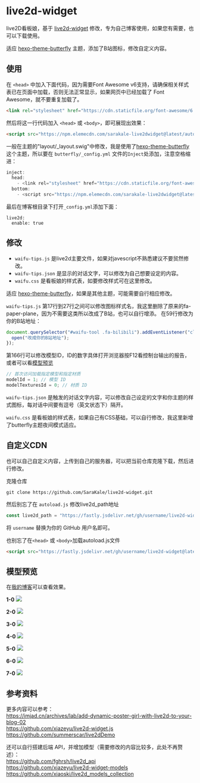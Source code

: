 # live2d-widget

live2D看板娘，基于 [live2d-widget](https://github.com/stevenjoezhang/live2d-widget) 修改，专为自己博客使用，如果您有需要，也可以下载使用。

适应 [hexo-theme-butterfly](https://github.com/jerryc127/hexo-theme-butterfly) 主题，添加了B站图标，修改自定义内容。

## 使用

在 `<head>` 中加入下面代码，因为需要Font Awesome v6支持，请确保相关样式表已在页面中加载，否则无法正常显示，如果网页中已经加载了 Font Awesome，就不要重复加载了。

```html
<link rel="stylesheet" href="https://cdn.staticfile.org/font-awesome/6.1.1/css/fontawesome.min.css">
```

然后将这一行代码加入 `<head>` 或 `<body>`，即可展现出效果：
```html
<script src="https://npm.elemecdn.com/sarakale-live2dwidget@latest/autoload.js"></script>
```

一般在主题的"layout/_layout.swig"中修改，我是使用了[hexo-theme-butterfly](https://github.com/jerryc127/hexo-theme-butterfly)这个主题，所以要在 `butterfly/_config.yml` 文件的`Inject`处添加，注意空格缩进：
```js
inject:
  head:
    - <link rel="stylesheet" href="https://cdn.staticfile.org/font-awesome/6.1.1/css/fontawesome.min.css">
  bottom:
    - <script src="https://npm.elemecdn.com/sarakale-live2dwidget@latest/autoload.js"></script>
```

最后在博客根目录下打开`_config.yml`添加下面：

```
live2d:
  enable: true
```

## 修改

- `waifu-tips.js` 是live2d主要文件，如果对javescript不熟悉建议不要贸然修改。
- `waifu-tips.json` 是显示的对话文字，可以修改为自己想要设定的内容。
- `waifu.css` 是看板娘的样式表，如要修改样式可在这里修改。

适应 [hexo-theme-butterfly](https://github.com/jerryc127/hexo-theme-butterfly)，如果是其他主题，可能需要自行相应修改。

`waifu-tips.js` 第17行到27行之间可以修改图标样式名，我这里删除了原来的fa-paper-plane，因为不需要这类所以改成了B站，也可以自行增添。
在59行修改为你的B站地址：
```js
document.querySelector("#waifu-tool .fa-bilibili").addEventListener("click", () => {
  open("改成你的B站地址");
});
```
第166行可以修改模型ID，ID的数字具体打开浏览器按F12看控制台输出的报告，或者可以看[模型预览](#模型预览)
```js
// 首次访问加载指定模型和指定材质
modelId = 1; // 模型 ID
modelTexturesId = 0; // 材质 ID
```

`waifu-tips.json` 是触发的对话文字内容，可以修改自己设定的文字和你主题的样式图标，每对话中间要有逗号（英文状态下）隔开。

`waifu.css` 是看板娘的样式表，如果自己有CSS基础，可以自行修改，我这里新增了butterfly主题夜间模式适应。

## 自定义CDN

也可以自己自定义内容，上传到自己的服务器，可以把当前仓库克隆下载，然后进行修改。

克隆仓库
```
git clone https://github.com/SaraKale/live2d-widget.git
```
然后别忘了在 `autoload.js` 修改live2d_path地址
```js
const live2d_path = "https://fastly.jsdelivr.net/gh/username/live2d-widget@latest/";
```
将 `username` 替换为你的 GitHub 用户名即可。

也别忘了在`<head>` 或 `<body>`加载autoload.js文件
```html
<script src="https://fastly.jsdelivr.net/gh/username/live2d-widget@latest/autoload.js"></script>
```

## 模型预览

在[我的博客](https://sarakale.github.io/blog)可以查看效果。

**1-0**
![](img/1-0.jpg)

**2-0**
![](img/2-0.jpg)

**3-0**
![](img/3-0.jpg)

**4-0**
![](img/4-0.jpg)

**5-0**
![](img/5-0.jpg)

**6-0**
![](img/6-0.jpg)

**7-0**
![](img/7-0.jpg)

## 参考资料

更多内容可以参考：  
https://imjad.cn/archives/lab/add-dynamic-poster-girl-with-live2d-to-your-blog-02  
https://github.com/xiazeyu/live2d-widget.js  
https://github.com/summerscar/live2dDemo

还可以自行搭建后端 API，并增加模型（需要修改的内容比较多，此处不再赘述）：  
https://github.com/fghrsh/live2d_api  
https://github.com/xiazeyu/live2d-widget-models  
https://github.com/xiaoski/live2d_models_collection
